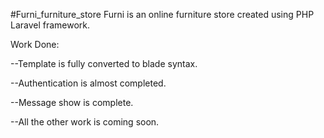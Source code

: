 #Furni_furniture_store
Furni is an online furniture store created using PHP Laravel framework.

Work Done:

--Template is fully converted to blade syntax. 

--Authentication is almost completed.

--Message show is complete.

--All the other work is coming soon.
